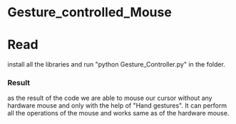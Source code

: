 # Gesture_controlled_Mouse

# Read
install all the libraries
and run "python Gesture_Controller.py" in the folder.

### Result 
as the result of the code we are able to mouse our cursor without any hardware mouse and only with the help  of
"Hand gestures". It can perform all the operations of the mouse and works same as of the hardware mouse.

